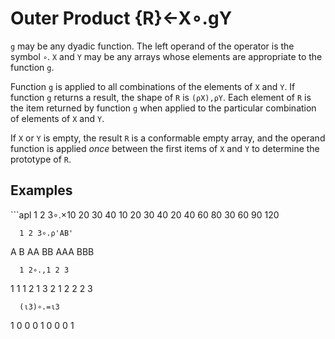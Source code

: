 <div style="display: none;">
  .
</div>






<h1 class="heading"><span class="name">Outer Product</span> <span class="command">{R}←X∘.gY</span></h1>



`g` may be any dyadic function.  The left operand of the operator is the symbol `∘`.  `X` and `Y` may be any arrays whose elements are appropriate to the function `g`.


Function `g` is applied to all combinations of the elements of `X` and `Y`.  If function `g` returns a result, the shape of `R` is `(⍴X),⍴Y`.  Each element of `R` is the item returned by function `g` when applied to the particular combination of elements of `X` and `Y`.



If `X` or `Y` is empty, the result `R` is a conformable empty array, and the operand function is applied *once* between the first items of `X` and `Y` to determine the prototype of `R`.

<h2 class="example">Examples</h2>
```apl
      1 2 3∘.×10 20 30 40
10 20 30  40
20 40 60  80
30 60 90 120
 
      1 2 3∘.⍴'AB'
 A    B
 AA   BB
 AAA  BBB
 
      1 2∘.,1 2 3
 1 1  1 2  1 3
 2 1  2 2  2 3
 
      (⍳3)∘.=⍳3
1 0 0
0 1 0
0 0 1
```


